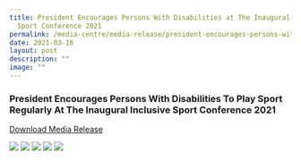 ```yaml
---
title: President Encourages Persons With Disabilities at The Inaugural Inclusive
  Sport Conference 2021
permalink: /media-centre/media-release/president-encourages-persons-with-disabilities-to-play-sport-regularly/
date: 2021-03-16
layout: post
description: ""
image: ""
---
```


### **President Encourages Persons With Disabilities To Play Sport Regularly At The Inaugural Inclusive Sport Conference 2021**

[Download Media Release](/files/Media%20Centre/Media%20Release/2021/March/Media%20ReleasePresident%20encourages%20PWDs%20to%20play%20sport%20regularly%20at%20the%20inaugural%20Inclusive%20Sport.pdf)

![](/images/Media%20Centre/Media%20Release/2021/March/Media%20ReleasePresident%20encourages%20PWDs%20to%20play%20sport%20regularly%20at%20the%20inaugural%20Inclusive%20Sport.jpeg)
![](/images/Media%20Centre/Media%20Release/2021/March/Media%20ReleasePresident%20encourages%20PWDs%20to%20play%20sport%2002.jpeg)
![](/images/Media%20Centre/Media%20Release/2021/March/Media%20ReleasePresident%20encourages%20PWDs%20to%20play%20sport%2003.jpeg)
![](/images/Media%20Centre/Media%20Release/2021/March/Media%20ReleasePresident%20encourages%20PWDs%20to%20play%20sport%2004.jpeg)
![](/images/Media%20Centre/Media%20Release/2021/March/Media%20ReleasePresident%20encourages%20PWDs%20to%20play%20sport%2005.jpeg)

